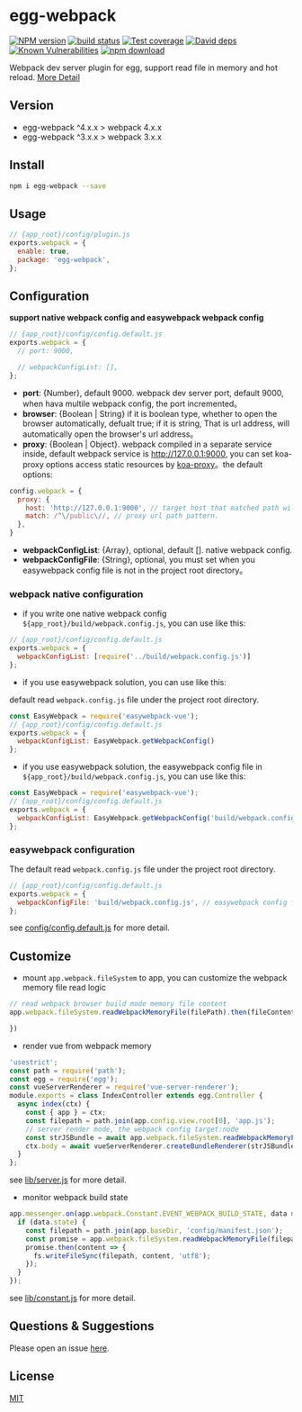 # egg-webpack

[![NPM version][npm-image]][npm-url]
[![build status][travis-image]][travis-url]
[![Test coverage][codecov-image]][codecov-url]
[![David deps][david-image]][david-url]
[![Known Vulnerabilities][snyk-image]][snyk-url]
[![npm download][download-image]][download-url]

[npm-image]: https://img.shields.io/npm/v/egg-webpack.svg?style=flat-square
[npm-url]: https://npmjs.org/package/egg-webpack
[travis-image]: https://img.shields.io/travis/hubcarl/egg-webpack.svg?style=flat-square
[travis-url]: https://travis-ci.org/hubcarl/egg-webpack
[codecov-image]: https://img.shields.io/codecov/c/github/hubcarl/egg-webpack.svg?style=flat-square
[codecov-url]: https://codecov.io/github/hubcarl/egg-webpack?branch=master
[david-image]: https://img.shields.io/david/hubcarl/egg-webpack.svg?style=flat-square
[david-url]: https://david-dm.org/hubcarl/egg-webpack
[snyk-image]: https://snyk.io/test/npm/egg-webpack/badge.svg?style=flat-square
[snyk-url]: https://snyk.io/test/npm/egg-webpack
[download-image]: https://img.shields.io/npm/dm/egg-webpack.svg?style=flat-square
[download-url]: https://npmjs.org/package/egg-webpack

Webpack dev server plugin for egg, support read file in memory and hot reload. [More Detail](http://hubcarl.github.io/blog/2017/04/15/egg-webpack/)

## Version

- egg-webpack ^4.x.x > webpack 4.x.x
- egg-webpack ^3.x.x > webpack 3.x.x

## Install

```bash
npm i egg-webpack --save
```

## Usage

```js
// {app_root}/config/plugin.js
exports.webpack = {
  enable: true,
  package: 'egg-webpack',
};
```

## Configuration

**support native webpack config and easywebpack webpack config**

```js
// {app_root}/config/config.default.js
exports.webpack = {
  // port: 9000,  

  // webpackConfigList: [],
};
```

- **port**: {Number}, default 9000. webpack dev server port, default 9000,  when hava multile webpack config, the port incremented。
- **browser**: {Boolean | String}  if it is boolean type, whether to open the browser automatically, defualt true; if it is string, 
That is url address, will automatically open the browser's url address。
- **proxy**: {Boolean | Object}. webpack compiled in a separate service inside, default webpack service is http://127.0.0.1:9000, you can set koa-proxy options access static resources by [koa-proxy](https://github.com/popomore/koa-proxy)。the default options: 

```js
config.webpack = {
  proxy: {
    host: 'http://127.0.0.1:9000', // target host that matched path will be proxy to
    match: /^\/public\//, // proxy url path pattern.
  },
}
```

- **webpackConfigList**: {Array}, optional, default []. native webpack config.
- **webpackConfigFile**: {String}, optional, you must set when you easywebpack config file is not in the project root directory。


### webpack native configuration

- if you write one native webpack config `${app_root}/build/webpack.config.js`, you can use like this:

```js
// {app_root}/config/config.default.js
exports.webpack = {
  webpackConfigList: [require('../build/webpack.config.js')]
};
```

- if you use easywebpack solution, you can use like this:

default read `webpack.config.js` file under the project root directory.

```js
const EasyWebpack = require('easywebpack-vue');
// {app_root}/config/config.default.js
exports.webpack = {
  webpackConfigList: EasyWebpack.getWebpackConfig()
};
```

- if you use easywebpack solution, the easywebpack config file in `${app_root}/build/webpack.config.js`,  you can use like this:

```js
const EasyWebpack = require('easywebpack-vue');
// {app_root}/config/config.default.js
exports.webpack = {
  webpackConfigList: EasyWebpack.getWebpackConfig('build/webpack.config.js')
};
```

### easywebpack configuration

The default read `webpack.config.js` file under the project root directory.

```js
// {app_root}/config/config.default.js
exports.webpack = {
  webpackConfigFile: 'build/webpack.config.js', // easywebpack config file path
};
```


see [config/config.default.js](config/config.default.js) for more detail.

## Customize

- mount `app.webpack.fileSystem` to app, you can customize the webpack memory file read logic

```js
// read webpack browser build mode memory file content
app.webpack.fileSystem.readWebpackMemoryFile(filePath).then(fileContent =>{

})
```

- render vue from webpack memory

```js
'usestrict';
const path = require('path');
const egg = require('egg');
const vueServerRenderer = require('vue-server-renderer');
module.exports = class IndexController extends egg.Controller {
  async index(ctx) {
    const { app } = ctx;
    const filepath = path.join(app.config.view.root[0], 'app.js');
    // server render mode, the webpack config target:node
    const strJSBundle = await app.webpack.fileSystem.readWebpackMemoryFile(filepath);
    ctx.body = await vueServerRenderer.createBundleRenderer(strJSBundle).renderToString({});
  }
};
```

see [lib/server.js](lib/server.js)  for more detail.


- monitor webpack build state

```js
app.messenger.on(app.webpack.Constant.EVENT_WEBPACK_BUILD_STATE, data => {
  if (data.state) {
    const filepath = path.join(app.baseDir, 'config/manifest.json');
    const promise = app.webpack.fileSystem.readWebpackMemoryFile(filepath);
    promise.then(content => {
      fs.writeFileSync(filepath, content, 'utf8');
    });
  }
});
```

see [lib/constant.js](lib/constant.js) for more detail.

## Questions & Suggestions

Please open an issue [here](https://github.com/hubcarl/egg-webpack/issues).

## License

[MIT](LICENSE)
